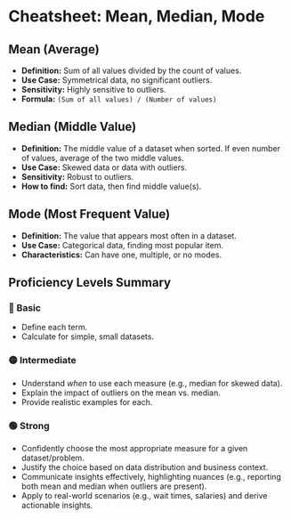# Cheatsheet: Mean, Median, Mode

## Mean (Average)
*   **Definition:** Sum of all values divided by the count of values.
*   **Use Case:** Symmetrical data, no significant outliers.
*   **Sensitivity:** Highly sensitive to outliers.
*   **Formula:** `(Sum of all values) / (Number of values)`

## Median (Middle Value)
*   **Definition:** The middle value of a dataset when sorted. If even number of values, average of the two middle values.
*   **Use Case:** Skewed data or data with outliers.
*   **Sensitivity:** Robust to outliers.
*   **How to find:** Sort data, then find middle value(s).

## Mode (Most Frequent Value)
*   **Definition:** The value that appears most often in a dataset.
*   **Use Case:** Categorical data, finding most popular item.
*   **Characteristics:** Can have one, multiple, or no modes.

## Proficiency Levels Summary

### 🔵 Basic
*   Define each term.
*   Calculate for simple, small datasets.

### 🟡 Intermediate
*   Understand *when* to use each measure (e.g., median for skewed data).
*   Explain the impact of outliers on the mean vs. median.
*   Provide realistic examples for each.

### 🟢 Strong
*   Confidently choose the most appropriate measure for a given dataset/problem.
*   Justify the choice based on data distribution and business context.
*   Communicate insights effectively, highlighting nuances (e.g., reporting both mean and median when outliers are present).
*   Apply to real-world scenarios (e.g., wait times, salaries) and derive actionable insights.
